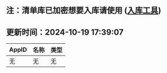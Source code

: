 ## 注：清单库已加密想要入库请使用 ([入库工具](https://github.com/BlankTMing/ManifestAutoUpdate/releases))

## 更新时间：2024-10-19 17:39:07
| AppID | 名称 | 类型  |
| :-------------------- | :----------------------------- | :----------- |
| 无 | 无 | 无 |
